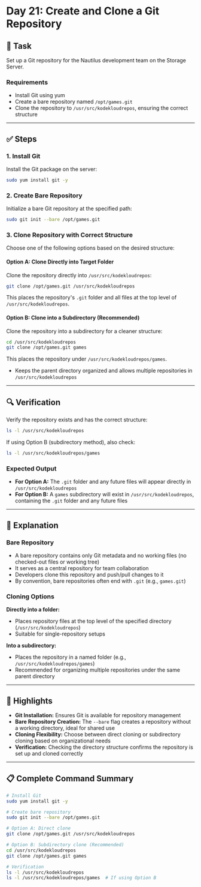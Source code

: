 # Day 21: Create and Clone a Git Repository

## 🎯 Task

Set up a Git repository for the Nautilus development team on the Storage Server.

### Requirements

- Install Git using yum
- Create a bare repository named `/opt/games.git`
- Clone the repository to `/usr/src/kodekloudrepos`, ensuring the correct structure

---

## ✅ Steps

### 1. Install Git

Install the Git package on the server:

```bash
sudo yum install git -y
```

### 2. Create Bare Repository

Initialize a bare Git repository at the specified path:

```bash
sudo git init --bare /opt/games.git
```

### 3. Clone Repository with Correct Structure

Choose one of the following options based on the desired structure:

#### Option A: Clone Directly into Target Folder

Clone the repository directly into `/usr/src/kodekloudrepos`:

```bash
git clone /opt/games.git /usr/src/kodekloudrepos
```

This places the repository's `.git` folder and all files at the top level of `/usr/src/kodekloudrepos`.

#### Option B: Clone into a Subdirectory (Recommended)

Clone the repository into a subdirectory for a cleaner structure:

```bash
cd /usr/src/kodekloudrepos
git clone /opt/games.git games
```

This places the repository under `/usr/src/kodekloudrepos/games`.

- Keeps the parent directory organized and allows multiple repositories in `/usr/src/kodekloudrepos`

---

## 🔍 Verification

Verify the repository exists and has the correct structure:

```bash
ls -l /usr/src/kodekloudrepos
```

If using Option B (subdirectory method), also check:

```bash
ls -l /usr/src/kodekloudrepos/games
```

### Expected Output

- **For Option A:** The `.git` folder and any future files will appear directly in `/usr/src/kodekloudrepos`
- **For Option B:** A `games` subdirectory will exist in `/usr/src/kodekloudrepos`, containing the `.git` folder and any future files

---

## 📖 Explanation

### Bare Repository

- A bare repository contains only Git metadata and no working files (no checked-out files or working tree)
- It serves as a central repository for team collaboration
- Developers clone this repository and push/pull changes to it
- By convention, bare repositories often end with `.git` (e.g., `games.git`)

### Cloning Options

**Directly into a folder:**
- Places repository files at the top level of the specified directory (`/usr/src/kodekloudrepos`)
- Suitable for single-repository setups

**Into a subdirectory:**
- Places the repository in a named folder (e.g., `/usr/src/kodekloudrepos/games`)
- Recommended for organizing multiple repositories under the same parent directory

---

## 🎯 Highlights

- **Git Installation:** Ensures Git is available for repository management
- **Bare Repository Creation:** The `--bare` flag creates a repository without a working directory, ideal for shared use
- **Cloning Flexibility:** Choose between direct cloning or subdirectory cloning based on organizational needs
- **Verification:** Checking the directory structure confirms the repository is set up and cloned correctly

---

## 📋 Complete Command Summary

```bash
# Install Git
sudo yum install git -y

# Create bare repository
sudo git init --bare /opt/games.git

# Option A: Direct clone
git clone /opt/games.git /usr/src/kodekloudrepos

# Option B: Subdirectory clone (Recommended)
cd /usr/src/kodekloudrepos
git clone /opt/games.git games

# Verification
ls -l /usr/src/kodekloudrepos
ls -l /usr/src/kodekloudrepos/games  # If using Option B
```